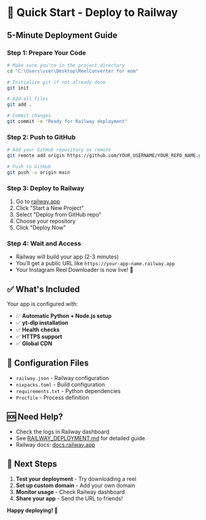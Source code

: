# 🚀 Quick Start - Deploy to Railway

## 5-Minute Deployment Guide

### Step 1: Prepare Your Code
```bash
# Make sure you're in the project directory
cd "C:\Users\user\Desktop\ReelConverter for mom"

# Initialize git if not already done
git init

# Add all files
git add .

# Commit changes
git commit -m "Ready for Railway deployment"
```

### Step 2: Push to GitHub
```bash
# Add your GitHub repository as remote
git remote add origin https://github.com/YOUR_USERNAME/YOUR_REPO_NAME.git

# Push to GitHub
git push -u origin main
```

### Step 3: Deploy to Railway
1. Go to [railway.app](https://railway.app)
2. Click "Start a New Project"
3. Select "Deploy from GitHub repo"
4. Choose your repository
5. Click "Deploy Now"

### Step 4: Wait and Access
- Railway will build your app (2-3 minutes)
- You'll get a public URL like `https://your-app-name.railway.app`
- Your Instagram Reel Downloader is now live! 🎉

## ✅ What's Included

Your app is configured with:
- ✅ **Automatic Python + Node.js setup**
- ✅ **yt-dlp installation**
- ✅ **Health checks**
- ✅ **HTTPS support**
- ✅ **Global CDN**

## 🔧 Configuration Files

- `railway.json` - Railway configuration
- `nixpacks.toml` - Build configuration
- `requirements.txt` - Python dependencies
- `Procfile` - Process definition

## 🆘 Need Help?

- Check the logs in Railway dashboard
- See [RAILWAY_DEPLOYMENT.md](RAILWAY_DEPLOYMENT.md) for detailed guide
- Railway docs: [docs.railway.app](https://docs.railway.app)

## 🎯 Next Steps

1. **Test your deployment** - Try downloading a reel
2. **Set up custom domain** - Add your own domain
3. **Monitor usage** - Check Railway dashboard
4. **Share your app** - Send the URL to friends!

**Happy deploying! 🚀**
